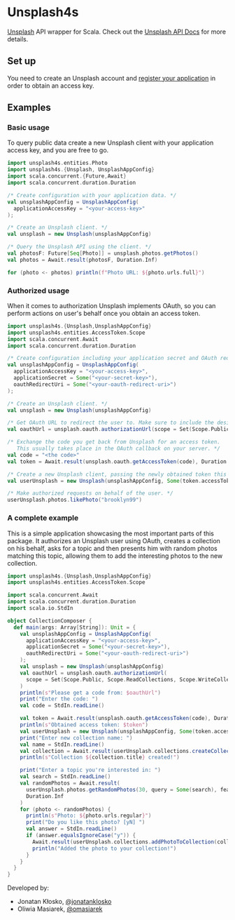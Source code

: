 # Unsplash4s

[Unsplash](https://unsplash.com) API wrapper for Scala.
Check out the [Unsplash API Docs](https://unsplash.com/documentation) for more details.

## Set up

You need to create an Unsplash account and [register your application](https://unsplash.com/documentation#getting-started)
in order to obtain an access key.

## Examples

### Basic usage

To query public data create a new Unsplash client with
your application access key, and you are free to go.

```scala
import unsplash4s.entities.Photo
import unsplash4s.{Unsplash, UnsplashAppConfig}
import scala.concurrent.{Future,Await}
import scala.concurrent.duration.Duration

/* Create configuration with your application data. */
val unsplashAppConfig = UnsplashAppConfig(
  applicationAccessKey = "<your-access-key>"
);

/* Create an Unsplash client. */
val unsplash = new Unsplash(unsplashAppConfig)

/* Query the Unsplash API using the client. */
val photosF: Future[Seq[Photo]] = unsplash.photos.getPhotos()
val photos = Await.result(photosF, Duration.Inf)

for (photo <- photos) println(f"Photo URL: ${photo.urls.full}")
```

### Authorized usage

When it comes to authorization Unsplash implements OAuth,
so you can perform actions on user's behalf once you obtain an access token.

```scala
import unsplash4s.{Unsplash,UnsplashAppConfig}
import unsplash4s.entities.AccessToken.Scope
import scala.concurrent.Await
import scala.concurrent.duration.Duration

/* Create configuration including your application secret and OAuth redirect URI. */
val unsplashAppConfig = UnsplashAppConfig(
  applicationAccessKey = "<your-access-key>",
  applicationSecret = Some("<your-secret-key>"),
  oauthRedirectUri = Some("<your-oauth-redirect-uri>")
);

/* Create an Unsplash client. */
val unsplash = new Unsplash(unsplashAppConfig)

/* Get OAuth URL to redirect the user to. Make sure to include the desired scopes. */
val oauthUrl = unsplash.oauth.authorizationUrl(scope = Set(Scope.Public, Scope.WriteLikes))

/* Exchange the code you get back from Unsplash for an access token.
   This usually takes place in the OAuth callback on your server. */
val code = "<the code>"
val token = Await.result(unsplash.oauth.getAccessToken(code), Duration.Inf)

/* Create a new Unsplash client, passing the newly obtained token this time. */
val userUnsplash = new Unsplash(unsplashAppConfig, Some(token.accessToken))

/* Make authorized requests on behalf of the user. */
userUnsplash.photos.likePhoto("brooklyn99")
```

### A complete example

This is a simple application showcasing the most important parts of this package.
It authorizes an Unsplash user using OAuth, creates a collection on his behalf,
asks for a topic and then presents him with random photos matching this topic,
allowing them to add the interesting photos to the new collection.

```scala
import unsplash4s.{Unsplash,UnsplashAppConfig}
import unsplash4s.entities.AccessToken.Scope

import scala.concurrent.Await
import scala.concurrent.duration.Duration
import scala.io.StdIn

object CollectionComposer {
  def main(args: Array[String]): Unit = {
    val unsplashAppConfig = UnsplashAppConfig(
      applicationAccessKey = "<your-access-key>",
      applicationSecret = Some("<your-secret-key>"),
      oauthRedirectUri = Some("<your-oauth-redirect-uri>")
    );
    val unsplash = new Unsplash(unsplashAppConfig)
    val oauthUrl = unsplash.oauth.authorizationUrl(
      scope = Set(Scope.Public, Scope.ReadCollections, Scope.WriteCollections)
    )
    println(s"Please get a code from: $oauthUrl")
    print("Enter the code: ")
    val code = StdIn.readLine()

    val token = Await.result(unsplash.oauth.getAccessToken(code), Duration.Inf)
    println(s"Obtained access token: $token")
    val userUnsplash = new Unsplash(unsplashAppConfig, Some(token.accessToken))
    print("Enter new collection name: ")
    val name = StdIn.readLine()
    val collection = Await.result(userUnsplash.collections.createCollection(name), Duration.Inf)
    println(s"Collection ${collection.title} created!")

    print("Enter a topic you're interested in: ")
    val search = StdIn.readLine()
    val randomPhotos = Await.result(
      userUnsplash.photos.getRandomPhotos(30, query = Some(search), featured = Some(true)),
      Duration.Inf
    )
    for (photo <- randomPhotos) {
      println(s"Photo: ${photo.urls.regular}")
      print("Do you like this photo? [yN] ")
      val answer = StdIn.readLine()
      if (answer.equalsIgnoreCase("y")) {
        Await.result(userUnsplash.collections.addPhotoToCollection(collection.id, photo.id), Duration.Inf)
        println("Added the photo to your collection!")
      }
    }
  }
}
```

Developed by:
- Jonatan Kłosko, [@jonatanklosko](https://github.com/jonatanklosko)
- Oliwia Masiarek, [@omasiarek](https://github.com/omasiarek)
